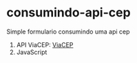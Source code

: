 # consumindo-api-cep
Simple formulario consumindo uma api cep

1. API ViaCEP: [ViaCEP](https://viacep.com.br//#reference-style-links)
2. JavaScript
